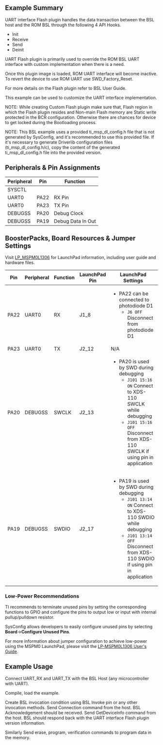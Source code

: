 ## Example Summary

UART interface Flash plugin handles the data transaction between the
BSL host and the ROM BSL through the following 4 API Hooks.
- Init
- Receive
- Send
- Deinit

UART Flash plugin is primarily used to override the ROM BSL UART
interface with custom implementation when there is a need.

Once this plugin image is loaded, ROM UART interface will become inactive.
To revert the device to use ROM UART use SWD_Factory_Reset.

For more details on the Flash plugin refer to BSL User Guide.

This example can be used to customize the UART interface implementation.

NOTE:
While creating Custom Flash plugin make sure that, Flash region in which
the Flash plugin resides and Non-main Flash memory are Static write protected
in the BCR configuration. Otherwise there are chances for device to get locked
during the Bootloading process.

NOTE:
This BSL example uses a provided ti_msp_dl_config.h file that is not generated
by SysConfig, and it's recommended to use this provided file. If it's necessary
to generate Driverlib configuration files (ti_msp_dl_config.h/c), copy the
content of the generated ti_msp_dl_config.h file into the provided version.

## Peripherals & Pin Assignments

| Peripheral | Pin | Function |
| --- | --- | --- |
| SYSCTL |  |  |
| UART0 | PA22 | RX Pin |
| UART0 | PA23 | TX Pin |
| DEBUGSS | PA20 | Debug Clock |
| DEBUGSS | PA19 | Debug Data In Out |

## BoosterPacks, Board Resources & Jumper Settings

Visit [LP_MSPM0L1306](https://www.ti.com/tool/LP-MSPM0L1306) for LaunchPad information, including user guide and hardware files.

| Pin | Peripheral | Function | LaunchPad Pin | LaunchPad Settings |
| --- | --- | --- | --- | --- |
| PA22 | UART0 | RX | J1_8 | <ul><li>PA22 can be connected to photodiode D1<br><ul><li>`J6 OFF` Disconnect from photodiode D1</ul></ul> |
| PA23 | UART0 | TX | J2_12 | N/A |
| PA20 | DEBUGSS | SWCLK | J2_13 | <ul><li>PA20 is used by SWD during debugging<br><ul><li>`J101 15:16 ON` Connect to XDS-110 SWCLK while debugging<br><li>`J101 15:16 OFF` Disconnect from XDS-110 SWCLK if using pin in application</ul></ul> |
| PA19 | DEBUGSS | SWDIO | J2_17 | <ul><li>PA19 is used by SWD during debugging<br><ul><li>`J101 13:14 ON` Connect to XDS-110 SWDIO while debugging<br><li>`J101 13:14 OFF` Disconnect from XDS-110 SWDIO if using pin in application</ul></ul> |

### Low-Power Recommendations
TI recommends to terminate unused pins by setting the corresponding functions to
GPIO and configure the pins to output low or input with internal
pullup/pulldown resistor.

SysConfig allows developers to easily configure unused pins by selecting **Board**→**Configure Unused Pins**.

For more information about jumper configuration to achieve low-power using the
MSPM0 LaunchPad, please visit the [LP-MSPM0L1306 User's Guide](https://www.ti.com/lit/slau869).

## Example Usage

Connect UART_RX and UART_TX with the BSL Host (any microcontroller with UART).

Compile, load the example.

Create BSL invocation condition using BSL Invoke pin or any other invocation methods.
Send Connection command from the host. BSL Acknowledgement should be received.
Send GetDeviceInfo command from the host.
BSL should respond back with the UART interface Flash plugin version information.

Similarly Send erase, program, verification commands to program data in the memory.
